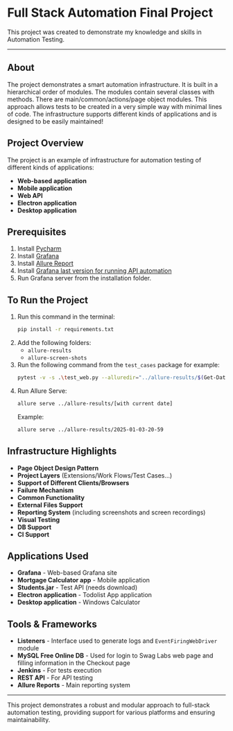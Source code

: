 # Full Stack Automation Final Project

This project was created to demonstrate my knowledge and skills in Automation Testing.

---

## About

The project demonstrates a smart automation infrastructure. It is built in a hierarchical order of modules. The modules contain several classes with methods. There are main/common/actions/page object modules. This approach allows tests to be created in a very simple way with minimal lines of code. The infrastructure supports different kinds of applications and is designed to be easily maintained!

## Project Overview

The project is an example of infrastructure for automation testing of different kinds of applications:

- **Web-based application**
- **Mobile application**
- **Web API**
- **Electron application**
- **Desktop application**

## Prerequisites

1. Install [Pycharm](https://www.jetbrains.com/pycharm/download/?section=windows)
2. Install [Grafana](https://grafana.com/grafana/download/8.3.3?platform=windows&edition=oss)
3. Install [Allure Report](https://allurereport.org/docs/install-for-windows/)
4. Install [Grafana last version for running API automation](https://grafana.com/grafana/download?edition=oss)
5. Run Grafana server from the installation folder.

## To Run the Project

1. Run this command in the terminal:
   ```bash
   pip install -r requirements.txt
   ```
2. Add the following folders:
   - `allure-results`
   - `allure-screen-shots`
3. Run the following command from the `test_cases` package for example:
   ```bash
   pytest -v -s .\test_web.py --alluredir="../allure-results/$(Get-Date -Format yyyy-MM-dd-HH-mm)"
   ```
4. Run Allure Serve:
   ```bash
   allure serve ../allure-results/[with current date]
   ```
   Example:
   ```bash
   allure serve ../allure-results/2025-01-03-20-59
   ```

## Infrastructure Highlights

- **Page Object Design Pattern**
- **Project Layers** (Extensions/Work Flows/Test Cases...)
- **Support of Different Clients/Browsers**
- **Failure Mechanism**
- **Common Functionality**
- **External Files Support**
- **Reporting System** (including screenshots and screen recordings)
- **Visual Testing**
- **DB Support**
- **CI Support**

## Applications Used

- **Grafana** - Web-based Grafana site
- **Mortgage Calculator app** - Mobile application
- **Students.jar** - Test API (needs download)
- **Electron application** - Todolist App application
- **Desktop application** - Windows Calculator

## Tools & Frameworks

- **Listeners** - Interface used to generate logs and `EventFiringWebDriver` module
- **MySQL Free Online DB** - Used for login to Swag Labs web page and filling information in the Checkout page
- **Jenkins** - For tests execution
- **REST API** - For API testing
- **Allure Reports** - Main reporting system

---

This project demonstrates a robust and modular approach to full-stack automation testing, providing support for various platforms and ensuring maintainability.

